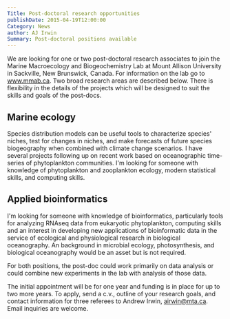 ```yaml
---
Title: Post-doctoral research opportunities
publishDate: 2015-04-19T12:00:00
Category: News
author: AJ Irwin
Summary: Post-doctoral positions available 
---
```


We are looking for one or two post-doctoral research associates to
join the Marine Macroecology and Biogeochemistry Lab at Mount Allison
University in Sackville, New Brunswick, Canada. For information on
the lab go to www.mmab.ca. Two broad research areas are described
below. There is flexibility in the details of the projects which
will be designed to suit the skills and goals of the post-docs.

## Marine ecology

Species distribution models can be useful tools to characterize
species' niches, test for changes in niches, and make forecasts of
future species biogeography when combined with climate change
scenarios. I have several projects following up on recent work based
on oceanographic time-series of phytoplankton communities. I'm
looking for someone with knowledge of phytoplankton and zooplankton
ecology, modern statistical skills, and computing skills.

## Applied bioinformatics

I'm looking for someone with knowledge of bioinformatics, particularly
tools for analyzing RNAseq data from eukaryotic phytoplankton,
computing skills and an interest in developing new applications of
bioinformatic data in the service of ecological and physiological
research in biological oceanography. An background in microbial
ecology, photosynthesis, and biological oceanography would be an
asset but is not required.

For both positions, the post-doc could work primarily on data
analysis or could combine new experiments in the lab with analysis
of those data.

The initial appointment will be for one year and funding is in place
for up to two more years. To apply, send a c.v., outline of your
research goals, and contact information for three referees to Andrew
Irwin, airwin@mta.ca. Email inquiries are welcome.




